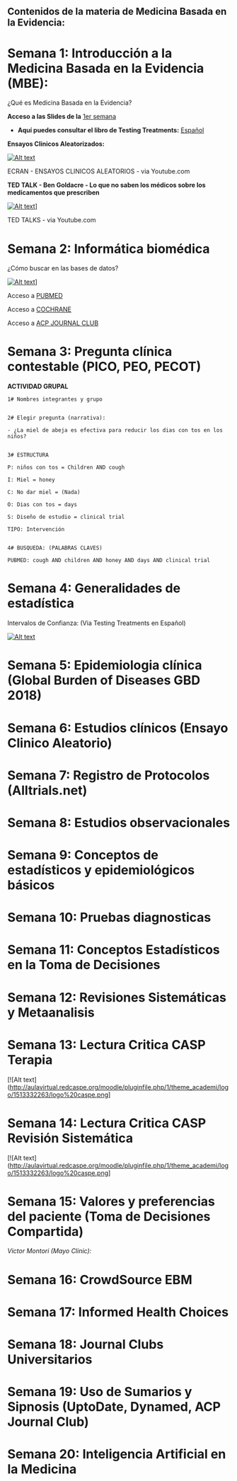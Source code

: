 ## Contenidos de la materia de Medicina Basada en la Evidencia:

# Semana 1: Introducción a la Medicina Basada en la Evidencia (MBE):

¿Qué es Medicina Basada en la Evidencia?


**Acceso a las Slides de la** [1er semana](https://ebdm.github.io/Sesion1_MBE.pdf)

 + **Aquí puedes consultar el libro de Testing Treatments:** [Español](https://es.testingtreatments.org)

**Ensayos Clinicos Aleatorizados:**

[![Alt text](https://img.youtube.com/vi/PrQDYNk4CU0/0.jpg)](https://www.youtube.com/watch?v=PrQDYNk4CU0)

ECRAN - ENSAYOS CLINICOS ALEATORIOS - via Youtube.com

**TED TALK - Ben Goldacre - Lo que no saben los médicos sobre los medicamentos que prescriben**

[![Alt text](https://img.youtube.com/vi/RKmxL8VYy0M/0.jpg)](https://www.youtube.com/watch?v=RKmxL8VYy0M)]

TED TALKS - via Youtube.com

# Semana 2: Informática biomédica

¿Cómo buscar en las bases de datos?

[![Alt text](https://img.youtube.com/vi/dncRQ1cobdc/0.jpg)](https://www.youtube.com/watch?v=dncRQ1cobdc)]

Acceso a [PUBMED](https://www.ncbi.nlm.nih.gov/pubmed)

Acceso a [COCHRANE](https://www.cochranelibrary.com/)

Acceso a [ACP JOURNAL CLUB](http://www.acpjc.org/)

# Semana 3: Pregunta clínica contestable (PICO, PEO, PECOT)

**ACTIVIDAD GRUPAL**

```
1# Nombres integrantes y grupo


2# Elegir pregunta (narrativa):

- ¿La miel de abeja es efectiva para reducir los dias con tos en los niños?


3# ESTRUCTURA

P: niños con tos = Children AND cough

I: Miel = honey

C: No dar miel = (Nada)

O: Dias con tos = days

S: Diseño de estudio = clinical trial

TIPO: Intervención


4# BUSQUEDA: (PALABRAS CLAVES)

PUBMED: cough AND children AND honey AND days AND clinical trial

```



# Semana 4: Generalidades de estadística

Intervalos de Confianza: (Via Testing Treatments en Español)

[![Alt text](http://es.testingtreatments.org/wp-content/uploads/2013/06/Screen-Shot-2013-06-05-at-8.14.51-AM-150x150.png)](https://vimeo.com/67625252)





# Semana 5: Epidemiologia clínica (Global Burden of Diseases GBD 2018)

# Semana 6: Estudios clínicos (Ensayo Clinico Aleatorio)

# Semana 7: Registro de Protocolos (Alltrials.net)

# Semana 8: Estudios observacionales

# Semana 9: Conceptos de estadísticos y epidemiológicos básicos

# Semana 10: Pruebas diagnosticas

# Semana 11: Conceptos Estadísticos en la Toma de Decisiones

# Semana 12: Revisiones Sistemáticas y Metaanalisis

# Semana 13: Lectura Critica CASP Terapia

[![Alt text](http://aulavirtual.redcaspe.org/moodle/pluginfile.php/1/theme_academi/logo/1513332263/logo%20caspe.png]


# Semana 14: Lectura Critica CASP Revisión Sistemática

[![Alt text](http://aulavirtual.redcaspe.org/moodle/pluginfile.php/1/theme_academi/logo/1513332263/logo%20caspe.png]



# Semana 15: Valores y preferencias del paciente (Toma de Decisiones Compartida)

*Victor Montori (Mayo Clinic):*



# Semana 16: CrowdSource EBM


# Semana 17: Informed Health Choices


# Semana 18: Journal Clubs Universitarios


# Semana 19: Uso de Sumarios y Sipnosis (UptoDate, Dynamed, ACP Journal Club)


# Semana 20: Inteligencia Artificial en la Medicina




